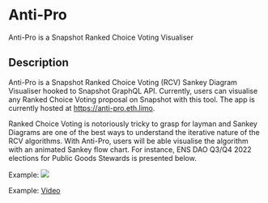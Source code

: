 # Anti-Pro

Anti-Pro is a Snapshot Ranked Choice Voting Visualiser

## Description

Anti-Pro is a Snapshot Ranked Choice Voting (RCV) Sankey Diagram Visualiser hooked to Snapshot GraphQL API. Currently, users can visualise any Ranked Choice Voting proposal on Snapshot with this tool. The app is currently hosted at https://anti-pro.eth.limo.

Ranked Choice Voting is notoriously tricky to grasp for layman and Sankey Diagrams are one of the best ways to understand the iterative nature of the RCV algorithms. With Anti-Pro, users will be able visualise the algorithm with an animated Sankey flow chart. For instance, ENS DAO Q3/Q4 2022 elections for Public Goods Stewards is presented below.

Example: ![](https://user-images.githubusercontent.com/19473027/204131585-ed4e77b5-d4b3-4774-92e9-ee1b3ce5688e.png)

Example: [Video](https://ipfs.io/ipfs/QmYuR96yA2bRBwM2C4ARCEiqkkDCbrmKCUNb5R85kjx7Re)
